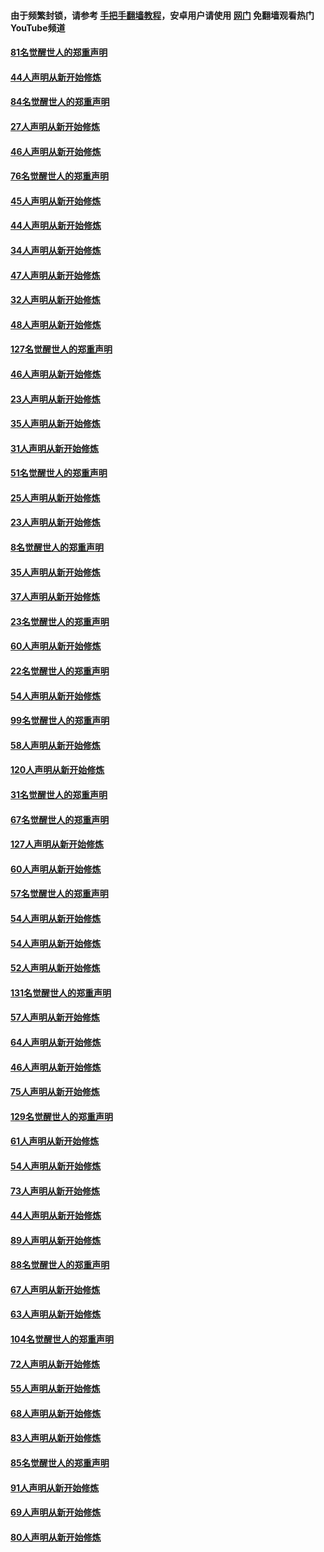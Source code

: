 #### 由于频繁封锁，请参考 [手把手翻墙教程](https://github.com/gfw-breaker/guides/wiki/)，安卓用户请使用 [网门](https://github.com/gfw-breaker/nogfw/blob/master/dl.md?t=03050800) 免翻墙观看热门YouTube频道 

#### [81名觉醒世人的郑重声明](../pages/91/421656.md?t=03050800) 

#### [44人声明从新开始修炼](../pages/91/421544.md?t=03050800) 

#### [84名觉醒世人的郑重声明](../pages/91/421543.md?t=03050800) 

#### [27人声明从新开始修炼](../pages/91/421465.md?t=03050800) 

#### [46人声明从新开始修炼](../pages/91/421454.md?t=03050800) 

#### [76名觉醒世人的郑重声明](../pages/91/421453.md?t=03050800) 

#### [45人声明从新开始修炼](../pages/91/421452.md?t=03050800) 

#### [44人声明从新开始修炼](../pages/91/421422.md?t=03050800) 

#### [34人声明从新开始修炼](../pages/91/421322.md?t=03050800) 

#### [47人声明从新开始修炼](../pages/91/421264.md?t=03050800) 

#### [32人声明从新开始修炼](../pages/91/421225.md?t=03050800) 

#### [48人声明从新开始修炼](../pages/91/421202.md?t=03050800) 

#### [127名觉醒世人的郑重声明](../pages/91/421224.md?t=03050800) 

#### [46人声明从新开始修炼](../pages/91/421203.md?t=03050800) 

#### [23人声明从新开始修炼](../pages/91/421138.md?t=03050800) 

#### [35人声明从新开始修炼](../pages/91/421122.md?t=03050800) 

#### [31人声明从新开始修炼](../pages/91/421081.md?t=03050800) 

#### [51名觉醒世人的郑重声明](../pages/91/421080.md?t=03050800) 

#### [25人声明从新开始修炼](../pages/91/421020.md?t=03050800) 

#### [23人声明从新开始修炼](../pages/91/420884.md?t=03050800) 

#### [8名觉醒世人的郑重声明](../pages/91/420883.md?t=03050800) 

#### [35人声明从新开始修炼](../pages/91/420809.md?t=03050800) 

#### [37人声明从新开始修炼](../pages/91/420766.md?t=03050800) 

#### [23名觉醒世人的郑重声明](../pages/91/420765.md?t=03050800) 

#### [60人声明从新开始修炼](../pages/91/420727.md?t=03050800) 

#### [22名觉醒世人的郑重声明](../pages/91/420726.md?t=03050800) 

#### [54人声明从新开始修炼](../pages/91/420529.md?t=03050800) 

#### [99名觉醒世人的郑重声明](../pages/91/420528.md?t=03050800) 

#### [58人声明从新开始修炼](../pages/91/420198.md?t=03050800) 

#### [120人声明从新开始修炼](../pages/91/420141.md?t=03050800) 

#### [31名觉醒世人的郑重声明](../pages/91/420197.md?t=03050800) 

#### [67名觉醒世人的郑重声明](../pages/91/420140.md?t=03050800) 

#### [127人声明从新开始修炼](../pages/91/420082.md?t=03050800) 

#### [60人声明从新开始修炼](../pages/91/420081.md?t=03050800) 

#### [57名觉醒世人的郑重声明](../pages/91/420080.md?t=03050800) 

#### [54人声明从新开始修炼](../pages/91/419533.md?t=03050800) 

#### [54人声明从新开始修炼](../pages/91/419532.md?t=03050800) 

#### [52人声明从新开始修炼](../pages/91/419531.md?t=03050800) 

#### [131名觉醒世人的郑重声明](../pages/91/419530.md?t=03050800) 

#### [57人声明从新开始修炼](../pages/91/419430.md?t=03050800) 

#### [64人声明从新开始修炼](../pages/91/419429.md?t=03050800) 

#### [46人声明从新开始修炼](../pages/91/419428.md?t=03050800) 

#### [75人声明从新开始修炼](../pages/91/419427.md?t=03050800) 

#### [129名觉醒世人的郑重声明](../pages/91/419426.md?t=03050800) 

#### [61人声明从新开始修炼](../pages/91/419198.md?t=03050800) 

#### [54人声明从新开始修炼](../pages/91/419197.md?t=03050800) 

#### [73人声明从新开始修炼](../pages/91/419196.md?t=03050800) 

#### [44人声明从新开始修炼](../pages/91/419075.md?t=03050800) 

#### [89人声明从新开始修炼](../pages/91/419074.md?t=03050800) 

#### [88名觉醒世人的郑重声明](../pages/91/419195.md?t=03050800) 

#### [67人声明从新开始修炼](../pages/91/419073.md?t=03050800) 

#### [63人声明从新开始修炼](../pages/91/419072.md?t=03050800) 

#### [104名觉醒世人的郑重声明](../pages/91/419071.md?t=03050800) 

#### [72人声明从新开始修炼](../pages/91/418902.md?t=03050800) 

#### [55人声明从新开始修炼](../pages/91/418901.md?t=03050800) 

#### [68人声明从新开始修炼](../pages/91/418900.md?t=03050800) 

#### [83人声明从新开始修炼](../pages/91/418757.md?t=03050800) 

#### [85名觉醒世人的郑重声明](../pages/91/418899.md?t=03050800) 

#### [91人声明从新开始修炼](../pages/91/418756.md?t=03050800) 

#### [69人声明从新开始修炼](../pages/91/418755.md?t=03050800) 

#### [80人声明从新开始修炼](../pages/91/418754.md?t=03050800) 

